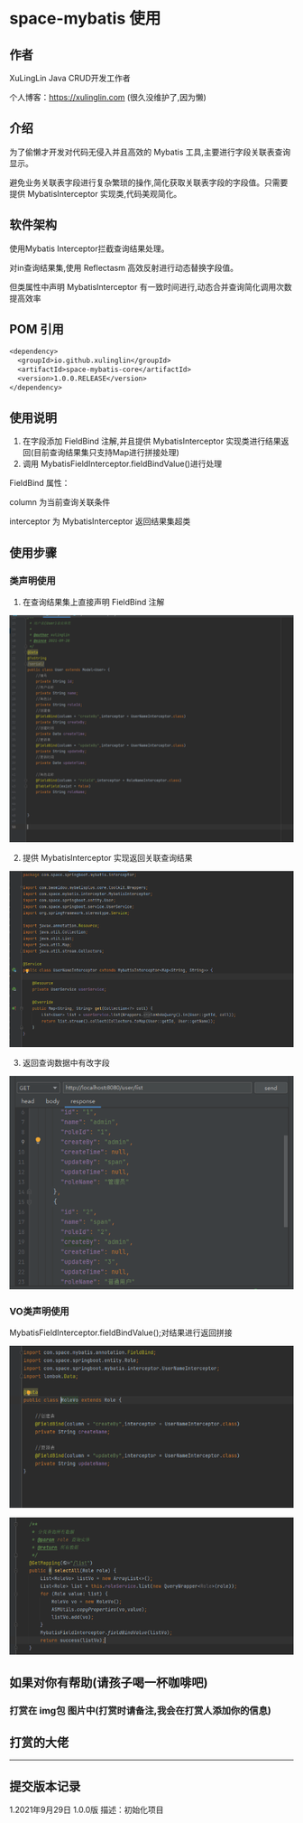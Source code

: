 # space-mybatis 使用

## 作者

XuLingLin Java CRUD开发工作者

个人博客：https://xulinglin.com (很久没维护了,因为懒)
## 介绍

为了偷懒才开发对代码无侵入并且高效的 Mybatis 工具,主要进行字段关联表查询显示。

避免业务关联表字段进行复杂繁琐的操作,简化获取关联表字段的字段值。只需要提供 MybatisInterceptor 实现类,代码美观简化。

## 软件架构
使用Mybatis Interceptor拦截查询结果处理。

对in查询结果集,使用 Reflectasm 高效反射进行动态替换字段值。

但类属性中声明 MybatisInterceptor 有一致时间进行,动态合并查询简化调用次数提高效率

## POM 引用

```
<dependency>
  <groupId>io.github.xulinglin</groupId>
  <artifactId>space-mybatis-core</artifactId>
  <version>1.0.0.RELEASE</version>
</dependency>
```



## 使用说明

1. 在字段添加 FieldBind 注解,并且提供 MybatisInterceptor 实现类进行结果返回(目前查询结果集只支持Map进行拼接处理)
2. 调用 MybatisFieldInterceptor.fieldBindValue()进行处理

FieldBind 属性：

column 为当前查询关联条件

interceptor 为 MybatisInterceptor 返回结果集超类

## 使用步骤

### 类声明使用

1. 在查询结果集上直接声明 FieldBind 注解

![img.png](img/img.png)

2. 提供 MybatisInterceptor 实现返回关联查询结果

![img.png](img/img_1.png)

3. 返回查询数据中有改字段

![img.png](img/img_2.png)

### VO类声明使用

MybatisFieldInterceptor.fieldBindValue();对结果进行返回拼接

![img.png](img/img_3.png)

![img.png](img/img_4.png)

## 如果对你有帮助(请孩子喝一杯咖啡吧)

### 打赏在 img包 图片中(打赏时请备注,我会在打赏人添加你的信息)

## 打赏的大佬

----------

## 提交版本记录

1.2021年9月29日 1.0.0版 描述：初始化项目